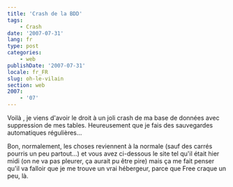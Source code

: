 ```yaml
---
title: 'Crash de la BDD'
tags:
    - Crash
date: '2007-07-31'
lang: fr
type: post
categories:
    - web
publishDate: '2007-07-31'
locale: fr_FR
slug: oh-le-vilain
section: web
2007:
    - '07'
---
```


Voilà , je viens d'avoir le droit à un joli crash de ma base de données avec suppression de mes tables. Heureusement que je fais des sauvegardes automatiques régulières…

Bon, normalement, les choses reviennent à la normale (sauf des carrés pourris un peu partout…) et vous avez ci-dessous le site tel qu'il était hier midi (on ne va pas pleurer, ça aurait pu être pire) mais ça me fait penser qu'il va falloir que je me trouve un vrai hébergeur, parce que Free craque un peu, là.